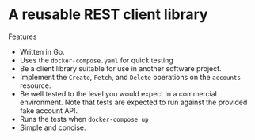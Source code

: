# A reusable REST client library

Features
- Written in Go.
- Uses the `docker-compose.yaml` for quick testing
- Be a client library suitable for use in another software project.
- Implement the `Create`, `Fetch`, and `Delete` operations on the `accounts` resource.
- Be well tested to the level you would expect in a commercial environment. Note that tests are expected to run against the provided fake account API.
- Runs the tests when `docker-compose up` 
- Simple and concise.
